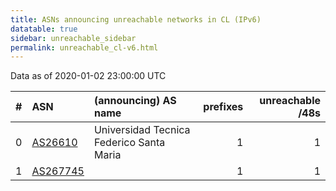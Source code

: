 ```yaml
---
title: ASNs announcing unreachable networks in CL (IPv6)
datatable: true
sidebar: unreachable_sidebar
permalink: unreachable_cl-v6.html
---
```


Data as of 2020-01-02 23:00:00 UTC


<div class="datatable-begin"></div>

|   # | ASN                                      | (announcing) AS name                     |   prefixes |   unreachable /48s |
|----:|:-----------------------------------------|:-----------------------------------------|-----------:|-------------------:|
|   0 | [AS26610](unreachable_AS26610-v6.html)   | Universidad Tecnica Federico Santa Maria |          1 |                  1 |
|   1 | [AS267745](unreachable_AS267745-v6.html) |                                          |          1 |                  1 |

<div class="datatable-end"></div>